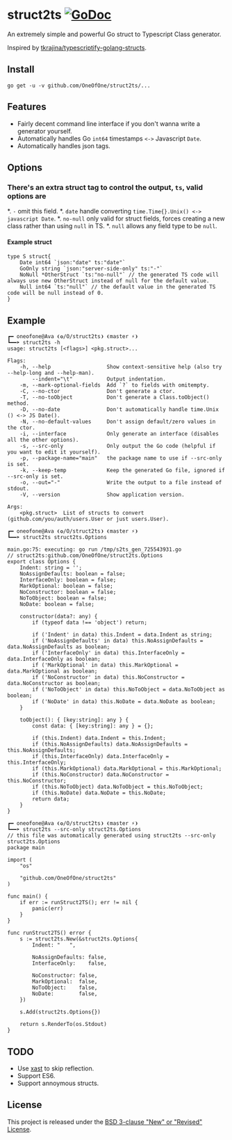 # struct2ts [![GoDoc](https://godoc.org/github.com/OneOfOne/struct2ts?status.svg)](https://godoc.org/github.com/OneOfOne/struct2ts)

An extremely simple and powerful Go struct to Typescript Class generator.

Inspired by [tkrajina/typescriptify-golang-structs](https://github.com/tkrajina/typescriptify-golang-structs).

## Install

	go get -u -v github.com/OneOfOne/struct2ts/...

## Features

* Fairly decent command line interface if you don't wanna write a generator yourself.
* Automatically handles Go `int64` timestamps `<->` Javascript `Date`.
* Automatically handles json tags.

## Options

### There's an extra struct tag to control the output, `ts`, valid options are

*. `-` omit this field.
*. `date` handle converting `time.Time{}.Unix() <-> javascript Date`.
*. `no-null` only valid for struct fields, forces creating a new class rather than using `null` in TS.
*. `null` allows any field type to be `null`.

#### Example struct

```
type S struct{
	Date int64 `json:"date" ts:"date"`
	GoOnly string `json:"server-side-only" ts:"-"`
	NoNull *OtherStruct `ts:"no-null"` // the generated TS code will always use new OtherStruct instead of null for the default value.
	Null int64 `ts:"null"` // the default value in the generated TS code will be null instead of 0.
}
```

## Example

```
┏━ oneofone@Ava ❨✪/O/struct2ts❩ ❨master ⚡❩
┗━━➤ struct2ts -h
usage: struct2ts [<flags>] <pkg.struct>...

Flags:
	-h, --help                  Show context-sensitive help (also try --help-long and --help-man).
		--indent="\t"           Output indentation.
	-m, --mark-optional-fields  Add `?` to fields with omitempty.
	-C, --no-ctor               Don't generate a ctor.
	-T, --no-toObject           Don't generate a Class.toObject() method.
	-D, --no-date               Don't automatically handle time.Unix () <-> JS Date().
	-N, --no-default-values     Don't assign default/zero values in the ctor.
	-i, --interface             Only generate an interface (disables all the other options).
	-s, --src-only              Only output the Go code (helpful if you want to edit it yourself).
	-p, --package-name="main"   the package name to use if --src-only is set.
	-k, --keep-temp             Keep the generated Go file, ignored if --src-only is set.
	-o, --out="-"               Write the output to a file instead of stdout.
	-V, --version               Show application version.

Args:
	<pkg.struct>  List of structs to convert (github.com/you/auth/users.User or just users.User).

┏━ oneofone@Ava ❨✪/O/struct2ts❩ ❨master ⚡❩
┗━━➤ struct2ts struct2ts.Options

main.go:75: executing: go run /tmp/s2ts_gen_725543931.go
// struct2ts:github.com/OneOfOne/struct2ts.Options
export class Options {
	Indent: string = '';
	NoAssignDefaults: boolean = false;
	InterfaceOnly: boolean = false;
	MarkOptional: boolean = false;
	NoConstructor: boolean = false;
	NoToObject: boolean = false;
	NoDate: boolean = false;

	constructor(data?: any) {
		if (typeof data !== 'object') return;

		if ('Indent' in data) this.Indent = data.Indent as string;
		if ('NoAssignDefaults' in data) this.NoAssignDefaults = data.NoAssignDefaults as boolean;
		if ('InterfaceOnly' in data) this.InterfaceOnly = data.InterfaceOnly as boolean;
		if ('MarkOptional' in data) this.MarkOptional = data.MarkOptional as boolean;
		if ('NoConstructor' in data) this.NoConstructor = data.NoConstructor as boolean;
		if ('NoToObject' in data) this.NoToObject = data.NoToObject as boolean;
		if ('NoDate' in data) this.NoDate = data.NoDate as boolean;
	}

	toObject(): { [key:string]: any } {
		const data: { [key:string]: any } = {};

		if (this.Indent) data.Indent = this.Indent;
		if (this.NoAssignDefaults) data.NoAssignDefaults = this.NoAssignDefaults;
		if (this.InterfaceOnly) data.InterfaceOnly = this.InterfaceOnly;
		if (this.MarkOptional) data.MarkOptional = this.MarkOptional;
		if (this.NoConstructor) data.NoConstructor = this.NoConstructor;
		if (this.NoToObject) data.NoToObject = this.NoToObject;
		if (this.NoDate) data.NoDate = this.NoDate;
		return data;
	}
}

┏━ oneofone@Ava ❨✪/O/struct2ts❩ ❨master ⚡❩
┗━━➤ struct2ts --src-only struct2ts.Options
// this file was automatically generated using struct2ts --src-only struct2ts.Options
package main

import (
	"os"

	"github.com/OneOfOne/struct2ts"
)

func main() {
	if err := runStruct2TS(); err != nil {
		panic(err)
	}
}

func runStruct2TS() error {
	s := struct2ts.New(&struct2ts.Options{
		Indent: "	",

		NoAssignDefaults: false,
		InterfaceOnly:    false,

		NoConstructor: false,
		MarkOptional:  false,
		NoToObject:    false,
		NoDate:        false,
	})

	s.Add(struct2ts.Options{})

	return s.RenderTo(os.Stdout)
}
```

## TODO

* Use [xast](https://github.com/OneOfOne/struct2ts) to skip reflection.
* Support ES6.
* Support annoymous structs.

## License

This project is released under the [BSD 3-clause "New" or "Revised" License](https://github.com/golang/go/blob/master/LICENSE).
